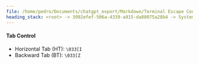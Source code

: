 ```yaml
---
file: /home/pedro/Documents/chatgpt_export/Markdown/Terminal Escape Codes Summary.md
heading_stack: <root> -> 3992efef-506a-4339-a915-da88075a28b4 -> System -> 279db4e3-a725-4c3f-8ad7-66b2e924c4c1 -> System -> aaa2c242-6363-4e75-9e25-2d7833dbdde4 -> User -> ANSI Escape Codes for Terminal Control and Cursor Manipulation -> Cursor Positioning -> Cursor Visibility -> Save and Restore -> Scrolling -> Erasing -> Text Modification -> Tab Control
---
```

#### Tab Control
- Horizontal Tab (HT): `\033[I`
- Backward Tab (BT): `\033[Z`

